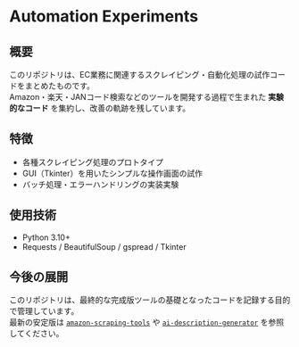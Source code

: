 # Automation Experiments

## 概要
このリポジトリは、EC業務に関連するスクレイピング・自動化処理の試作コードをまとめたものです。  
Amazon・楽天・JANコード検索などのツールを開発する過程で生まれた **実験的なコード** を集約し、改善の軌跡を残しています。

## 特徴
- 各種スクレイピング処理のプロトタイプ  
- GUI（Tkinter）を用いたシンプルな操作画面の試作  
- バッチ処理・エラーハンドリングの実装実験  

## 使用技術
- Python 3.10+  
- Requests / BeautifulSoup / gspread / Tkinter  

## 今後の展開
このリポジトリは、最終的な完成版ツールの基礎となったコードを記録する目的で管理しています。  
最新の安定版は [`amazon-scraping-tools`](https://github.com/yourname/amazon-scraping-tools) や [`ai-description-generator`](https://github.com/yourname/ai-description-generator) を参照してください。

